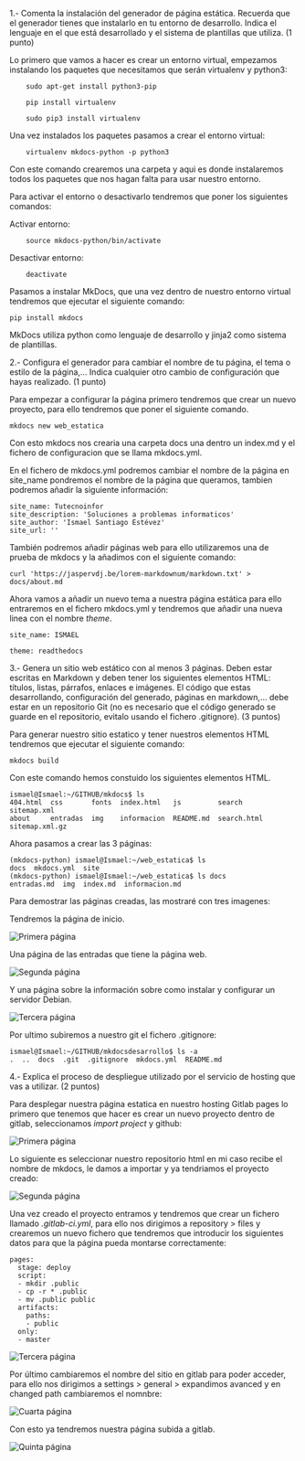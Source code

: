 1.- Comenta la instalación del generador de página estática. Recuerda que el generador tienes que instalarlo en tu entorno de desarrollo. Indica el lenguaje en el que está desarrollado y el sistema de plantillas que utiliza. (1 punto)

Lo primero que vamos a hacer es crear un entorno virtual, empezamos instalando los paquetes que necesitamos que serán virtualenv y python3:

~~~
	sudo apt-get install python3-pip
~~~

~~~
	pip install virtualenv
~~~

~~~
	sudo pip3 install virtualenv
~~~

Una vez instalados los paquetes pasamos a crear el entorno virtual:

~~~
	virtualenv mkdocs-python -p python3
~~~

Con este comando crearemos una carpeta y aqui es donde instalaremos todos los paquetes que nos
hagan falta para usar nuestro entorno.

Para activar el entorno o desactivarlo tendremos que poner los siguientes comandos:

Activar entorno: 
~~~
	source mkdocs-python/bin/activate
~~~

Desactivar entorno: 
~~~
	deactivate
~~~

Pasamos a instalar MkDocs, que una vez dentro de nuestro entorno virtual tendremos que ejecutar el siguiente comando:

~~~
pip install mkdocs
~~~

MkDocs utiliza python como lenguaje de desarrollo y jinja2 como sistema de plantillas.

2.- Configura el generador para cambiar el nombre de tu página, el tema o estilo de la página,… Indica cualquier otro cambio de configuración que hayas realizado. (1 punto)

Para empezar a configurar la página primero tendremos que crear un nuevo proyecto, para ello
tendremos que poner el siguiente comando.

~~~
mkdocs new web_estatica
~~~

Con esto mkdocs nos crearia una carpeta docs una dentro un index.md y el fichero de configuracion que se llama mkdocs.yml.

En el fichero de mkdocs.yml podremos cambiar el nombre de la página en site_name pondremos el nombre de la página que queramos, tambien podremos añadir la siguiente información:

~~~
site_name: Tutecnoinfor
site_description: 'Soluciones a problemas informaticos'
site_author: 'Ismael Santiago Estévez'
site_url: ''
~~~

También podremos añadir páginas web para ello utilizaremos una de prueba de mkdocs y la añadimos con el siguiente comando:

~~~
curl 'https://jaspervdj.be/lorem-markdownum/markdown.txt' > docs/about.md
~~~

Ahora vamos a añadir un nuevo tema a nuestra página estática para ello entraremos en el fichero mkdocs.yml y tendremos que añadir una nueva linea con el nombre *theme*.

~~~
site_name: ISMAEL

theme: readthedocs
~~~

3.- Genera un sitio web estático con al menos 3 páginas. Deben estar escritas en Markdown y deben tener los siguientes elementos HTML: títulos, listas, párrafos, enlaces e imágenes. El código que estas desarrollando, configuración del generado, páginas en markdown,… debe estar en un repositorio Git (no es necesario que el código generado se guarde en el repositorio, evitalo usando el fichero .gitignore). (3 puntos)

Para generar nuestro sitio estatico y tener nuestros elementos HTML tendremos que ejecutar el siguiente comando:

~~~
mkdocs build
~~~

Con este comando hemos constuido los siguientes elementos HTML.

~~~
ismael@Ismael:~/GITHUB/mkdocs$ ls
404.html  css       fonts  index.html   js         search       sitemap.xml
about     entradas  img    informacion  README.md  search.html  sitemap.xml.gz
~~~

Ahora pasamos a crear las 3 páginas:

~~~
(mkdocs-python) ismael@Ismael:~/web_estatica$ ls
docs  mkdocs.yml  site
(mkdocs-python) ismael@Ismael:~/web_estatica$ ls docs
entradas.md  img  index.md  informacion.md
~~~

Para demostrar las páginas creadas, las mostraré con tres imagenes:

Tendremos la página de inicio.

![Primera página](pagina1.png)

Una página de las entradas que tiene la página web.

![Segunda página](pagina2.png)

Y una página sobre la información sobre como instalar y configurar un servidor Debian.

![Tercera página](pagina3.png)

Por ultimo subiremos a nuestro git el fichero .gitignore:

~~~
ismael@Ismael:~/GITHUB/mkdocsdesarrollo$ ls -a
.  ..  docs  .git  .gitignore  mkdocs.yml  README.md
~~~

4.- Explica el proceso de despliegue utilizado por el servicio de hosting que vas a utilizar. (2 puntos)

Para desplegar nuestra página estatica en nuestro hosting Gitlab pages lo primero que tenemos que hacer es crear un nuevo proyecto dentro de gitlab, seleccionamos *import project* y github:

![Primera página](gitlab1.png)

Lo siguiente es seleccionar nuestro repositorio html en mi caso recibe el nombre de mkdocs, le damos a importar y ya tendriamos el proyecto creado:

![Segunda página](gitlab2.png)

Una vez creado el proyecto entramos y tendremos que crear un fichero llamado *.gitlab-ci.yml*, para ello nos dirigimos a repository > files y crearemos un nuevo fichero que tendremos que introducir los siguientes datos para que la página pueda montarse correctamente:

~~~
pages:
  stage: deploy
  script:
  - mkdir .public
  - cp -r * .public
  - mv .public public
  artifacts:
    paths:
    - public
  only:
  - master
~~~

![Tercera página](gitlab3.png)

Por último cambiaremos el nombre del sitio en gitlab para poder acceder, para ello nos dirigimos a settings > general > expandimos avanced y en changed path cambiaremos el nomnbre:

![Cuarta página](gitlab4.png)

Con esto ya tendremos nuestra página subida a gitlab.

![Quinta página](gitlab5.png)